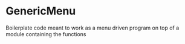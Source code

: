 # GenericMenu
Boilerplate code meant to work as a menu driven program on top of a module containing the functions
